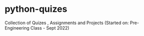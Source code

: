 # python-quizes
Collection of Quizes , Assignments and Projects (Started on: Pre-Engineering Class - Sept 2022)
